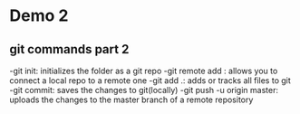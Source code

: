 # Demo 2

## git commands part 2
-git init: initializes the folder as a git repo
-git remote add <name> <url>: allows you to connect a local repo to a remote one
-git add .: adds or tracks all files to git
-git commit: saves the changes to git(locally)
-git push -u origin master: uploads the changes to the master branch of a remote repository
